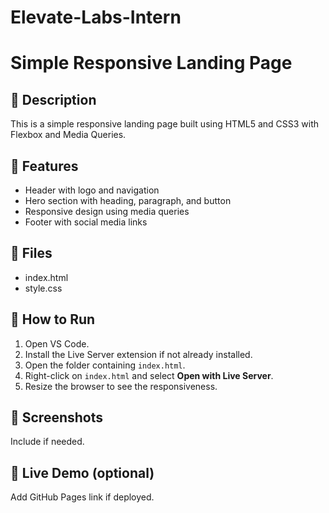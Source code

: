 # Elevate-Labs-Intern
# Simple Responsive Landing Page

## 📄 Description
This is a simple responsive landing page built using HTML5 and CSS3 with Flexbox and Media Queries.

## 🔧 Features
- Header with logo and navigation
- Hero section with heading, paragraph, and button
- Responsive design using media queries
- Footer with social media links

## 📁 Files
- index.html
- style.css

## 🚀 How to Run
1. Open VS Code.
2. Install the Live Server extension if not already installed.
3. Open the folder containing `index.html`.
4. Right-click on `index.html` and select **Open with Live Server**.
5. Resize the browser to see the responsiveness.

## 📸 Screenshots
Include if needed.

## 🔗 Live Demo (optional)
Add GitHub Pages link if deployed.
